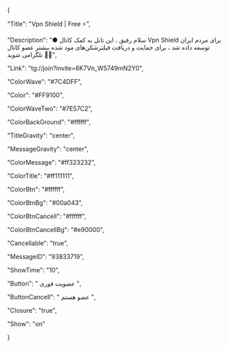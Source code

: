 {

"Title": "Vpn Shield | Free ⚡️",

"Description": "● سلام رفیق ، این تانل به کمک کانال Vpn Shield برای مردم ایران توسعه داده شد ، برای حمایت و دریافت فیلترشکن‌های مود شده بیشتر عضو کانال تلگرامی شوید 🙂💜",

"Link": "tg://join?invite=6K7Vn_W5749mN2Y0",

"ColorWave": "#7C4DFF",

"Color": "#FF9100",

"ColorWaveTwo": "#7E57C2",

"ColorBackGround": "#ffffff",

"TitleGravity": "center",

"MessageGravity": "center",

"ColorMessage": "#ff323232",

"ColorTitle": "#ff111111",

"ColorBtn": "#ffffff",

"ColorBtnBg": "#00a043",

"ColorBtnCancell": "#ffffff",

"ColorBtnCancellBg": "#e90000",

"Cancellable": "true",

"MessageID": "93833719",

"ShowTime": "10",

"Button": " عضویت فوری ",

"ButtonCancell": " عضو هستم ",

"Closure": "true",

"Show": "on"

}
